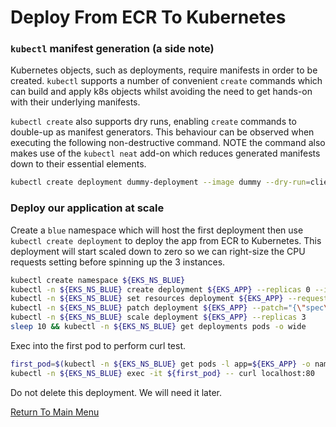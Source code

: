 # Deploy From ECR To Kubernetes

### `kubectl` manifest generation (a side note)

Kubernetes objects, such as deployments, require manifests in order to be created. `kubectl` supports a number of convenient `create` commands which can build and apply k8s objects whilst avoiding the need to get hands-on with their underlying manifests.

`kubectl create` also supports dry runs, enabling `create` commands to double-up as manifest generators. This behaviour can be observed when executing the following non-destructive command. NOTE the command also makes use of the `kubectl neat` add-on which reduces generated manifests down to their essential elements.
```bash
kubectl create deployment dummy-deployment --image dummy --dry-run=client -o yaml | kubectl neat
```

### Deploy our application at scale

Create a `blue` namespace which will host the first deployment then use `kubectl create deployment` to deploy the app from ECR to Kubernetes.
This deployment will start scaled down to zero so we can right-size the CPU requests setting before spinning up the 3 instances.
```bash
kubectl create namespace ${EKS_NS_BLUE}
kubectl -n ${EKS_NS_BLUE} create deployment ${EKS_APP} --replicas 0 --image ${EKS_APP_ECR_REPO}:${EKS_APP_VERSION} # begin with zero replicas
kubectl -n ${EKS_NS_BLUE} set resources deployment ${EKS_APP} --requests=cpu=200m,memory=200Mi                     # right-size the pods
kubectl -n ${EKS_NS_BLUE} patch deployment ${EKS_APP} --patch="{\"spec\":{\"template\":{\"spec\":{\"containers\":[{\"name\":\"${EKS_APP}\",\"imagePullPolicy\":\"Always\"}]}}}}"
kubectl -n ${EKS_NS_BLUE} scale deployment ${EKS_APP} --replicas 3                                                 # start 3 instances
sleep 10 && kubectl -n ${EKS_NS_BLUE} get deployments pods -o wide                                                 # inspect objects
```

Exec into the first pod to perform curl test.
```bash
first_pod=$(kubectl -n ${EKS_NS_BLUE} get pods -l app=${EKS_APP} -o name | head -1)
kubectl -n ${EKS_NS_BLUE} exec -it ${first_pod} -- curl localhost:80
```

Do not delete this deployment. We will need it later.

[Return To Main Menu](/README.md)
